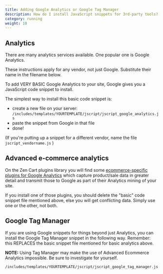 ```yaml
---
title: Adding Google Analytics or Google Tag Manager
description: How do I install JavaScript snippets for 3rd-party tools?
category: running
weight: 10
---
```


## Analytics

There are many analytics services available. One popular one is Google Analytics.

These instructions apply for any vendor, not just Google. Substitute their name in the filename below.

To add VERY BASIC Google Analytics to your site, Google gives you a JavaScript code snippet to install.

The simplest way to install this basic code snippet is:

- create a new file on your server: `/includes/templates/YOURTEMPLATE/jscript/jscript_google_analytics.js`
- paste the snippet from Google in that file
- done!

(If you're putting up a snippet for a different vendor, name the file `jscript_vendorname.js` )


## Advanced e-commerce analytics

On the Zen Cart plugins library you will find some [ecommerce-specific plugins for Google Analytics](https://www.zen-cart.com/downloads.php?do=file&id=1997) 
which capture product/sale data in greater detail and transmit those to Google as part of their Analytics mining of your site.

If you install one of those plugins, you should delete the "basic" code snippet file mentioned above, else you will get conflicting data. 
Simply use one or the other, not both.


## Google Tag Manager

If you are using Google snippets for things beyond just Analytics, you can install the Google Tag Manager snippet
in the following way. Remember: this REPLACES the basic snippet file mentioned for basic analytics above.

**NOTE:** Using Tag Manager may make the use of Advanced Ecommerce Analytics impossible. Be sure to investigate for yourself.

`/includes/templates/YOURTEMPLATE/jscript/jscript_google_tag_manager.js`



